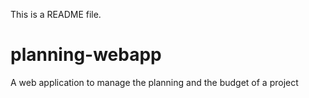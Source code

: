 This is a README file.

# planning-webapp
A web application to manage the planning and the budget of a project
